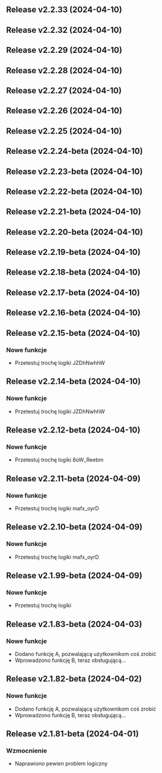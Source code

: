 ## Release v2.2.33 (2024-04-10)

## Release v2.2.32 (2024-04-10)

## Release v2.2.29 (2024-04-10)

## Release v2.2.28 (2024-04-10)

## Release v2.2.27 (2024-04-10)

## Release v2.2.26 (2024-04-10)

## Release v2.2.25 (2024-04-10)

## Release v2.2.24-beta (2024-04-10)

## Release v2.2.23-beta (2024-04-10)

## Release v2.2.22-beta (2024-04-10)

## Release v2.2.21-beta (2024-04-10)

## Release v2.2.20-beta (2024-04-10)

## Release v2.2.19-beta (2024-04-10)

## Release v2.2.18-beta (2024-04-10)

## Release v2.2.17-beta (2024-04-10)

## Release v2.2.16-beta (2024-04-10)

## Release v2.2.15-beta (2024-04-10)

### Nowe funkcje

- Przetestuj trochę logiki JZDhNwhhW

## Release v2.2.14-beta (2024-04-10)

### Nowe funkcje

- Przetestuj trochę logiki JZDhNwhhW

## Release v2.2.12-beta (2024-04-10)

### Nowe funkcje

- Przetestuj trochę logiki 8oW_Reebm

## Release v2.2.11-beta (2024-04-09)

### Nowe funkcje

- Przetestuj trochę logiki mafx_oyrD

## Release v2.2.10-beta (2024-04-09)

### Nowe funkcje

- Przetestuj trochę logiki mafx_oyrD

## Release v2.1.99-beta (2024-04-09)

### Nowe funkcje

- Przetestuj trochę logiki

## Release v2.1.83-beta (2024-04-03)

### Nowe funkcje

- Dodano funkcję A, pozwalającą użytkownikom coś zrobić
- Wprowadzono funkcję B, teraz obsługującą...

## Release v2.1.82-beta (2024-04-02)

### Nowe funkcje

- Dodano funkcję A, pozwalającą użytkownikom coś zrobić
- Wprowadzono funkcję B, teraz obsługującą...

## Release v2.1.81-beta (2024-04-01)

### Wzmocnienie

- Naprawiono pewien problem logiczny
